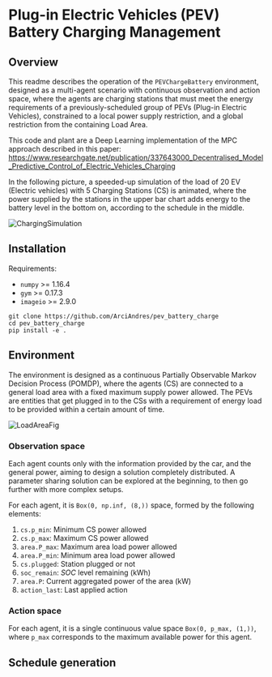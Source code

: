 # Plug-in Electric Vehicles (PEV) Battery Charging Management

## Overview

This readme describes the operation of the `PEVChargeBattery` environment, designed as a multi-agent scenario with continuous observation and action space, where the agents are charging stations that must meet the energy requirements of a previously-scheduled group of PEVs (Plug-in Electric Vehicles), constrained to a local power supply restriction, and a global restriction from the containing Load Area.

This code and plant are a Deep Learning implementation of the MPC approach described in this paper: https://www.researchgate.net/publication/337643000_Decentralised_Model_Predictive_Control_of_Electric_Vehicles_Charging

In the following picture, a speeded-up simulation of the load of 20 EV (Electric vehicles) with 5 Charging Stations (CS) is animated, where the power supplied by the stations in the upper bar chart adds energy to the battery level in the bottom on, according to the schedule in the middle.  

![ChargingSimulation](media/ChargingSimulation.gif)



## Installation

Requirements:

* `numpy` >= 1.16.4
* `gym` >= 0.17.3 
* `imageio` >= 2.9.0

```
git clone https://github.com/ArciAndres/pev_battery_charge
cd pev_battery_charge
pip install -e .
```

## Environment

The environment is designed as a continuous Partially Observable Markov Decision Process (POMDP), where the agents (CS) are connected to a general load area with a fixed maximum supply power allowed. The PEVs are entities that get plugged in to the CSs with a requirement of energy load to be provided within a certain amount of time. 

![LoadAreaFig](D:\GoogleDrive\MasterTemp\pev_battery_charge_GIT\media\LoadAreaFig.svg)

### Observation space

Each agent counts only with the information provided by the car, and the general power, aiming to design a solution completely distributed. A parameter sharing solution can be explored at the beginning, to then go further with more complex setups. 

For each agent, it is `Box(0, np.inf, (8,))` space, formed by the following elements:

1. `cs.p_min`: Minimum CS power allowed
1. `cs.p_max`: Maximum CS power allowed
1. `area.P_max`: Maximum area load power allowed
1. `area.P_min`: Minimum area load power allowed
1. `cs.plugged`: Station plugged or not
1. `soc_remain`: $SOC$ level remaining (kWh)
1. `area.P`: Current aggregated power of the area (kW)
1. `action_last`: Last applied action

### Action space

For each agent, it is a single continuous value space `Box(0, p_max, (1,))`, where `p_max` corresponds to the maximum available power for this agent. 

## Schedule generation

